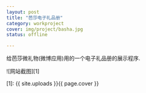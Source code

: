 ```yaml
---
layout: post 
title: "芭莎电子礼品册"
category: workproject
cover: img/project/basha.jpg
status: offline

---
```



给芭莎微礼物(微博应用)用的一个电子礼品册的展示程序.

![网站截图][1]


  [1]: {{ site.uploads }}{{ page.cover }}
